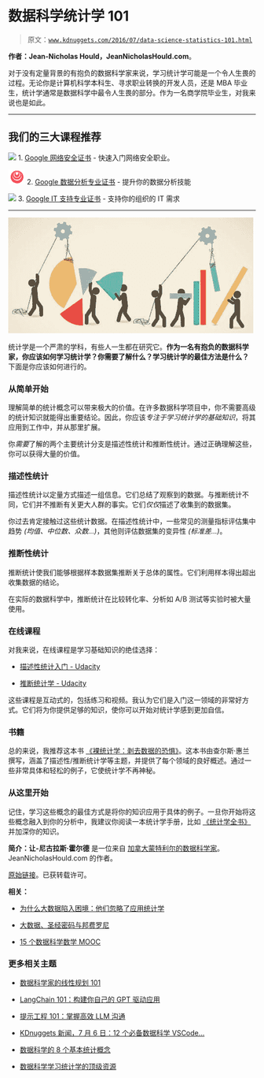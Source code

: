 # 数据科学统计学 101

> 原文：[`www.kdnuggets.com/2016/07/data-science-statistics-101.html`](https://www.kdnuggets.com/2016/07/data-science-statistics-101.html)

**作者：Jean-Nicholas Hould，JeanNicholasHould.com**。

对于没有定量背景的有抱负的数据科学家来说，学习统计学可能是一个令人生畏的过程。无论你是计算机科学本科生、寻求职业转换的开发人员，还是 MBA 毕业生，统计学通常是数据科学中最令人生畏的部分。作为一名商学院毕业生，对我来说也是如此。

* * *

## 我们的三大课程推荐

![](img/0244c01ba9267c002ef39d4907e0b8fb.png) 1\. [Google 网络安全证书](https://www.kdnuggets.com/google-cybersecurity) - 快速入门网络安全职业。

![](img/e225c49c3c91745821c8c0368bf04711.png) 2\. [Google 数据分析专业证书](https://www.kdnuggets.com/google-data-analytics) - 提升你的数据分析技能

![](img/0244c01ba9267c002ef39d4907e0b8fb.png) 3\. [Google IT 支持专业证书](https://www.kdnuggets.com/google-itsupport) - 支持你的组织的 IT 需求

* * *

![统计学](img/bfade4e646590d1f5d79313393733231.png)

统计学是一个严肃的学科，有些人一生都在研究它。**作为一名有抱负的数据科学家，你应该如何学习统计学？你需要了解什么？学习统计学的最佳方法是什么？** 下面是你应该如何进行的。

### 从简单开始

理解简单的统计概念可以带来极大的价值。在许多数据科学项目中，你不需要高级的统计知识就能得出重要结论。因此，你应该*专注于学习统计学的基础知识*，将其应用到工作中，并从那里扩展。

你*需要*了解的两个主要统计分支是描述性统计和推断性统计。通过正确理解这些，你可以获得大量的价值。

### 描述性统计

描述性统计以定量方式描述一组信息。它们总结了观察到的数据。与推断统计不同，它们并不推断有关更大人群的事实。它们*仅仅*描述了收集到的数据集。

你过去肯定接触过这些统计数据。在描述性统计中，一些常见的测量指标评估集中趋势 *(均值、中位数、众数…)*，其他则评估数据集的变异性 *(标准差…)*。

### 推断性统计

推断统计使我们能够根据样本数据集推断关于总体的属性。它们利用样本得出超出收集数据的结论。

在实际的数据科学中，推断统计在比较转化率、分析如 A/B 测试等实验时被大量使用。

### 在线课程

对我来说，在线课程是学习基础知识的绝佳选择：

+   [描述性统计入门 - Udacity](https://www.udacity.com/course/intro-to-descriptive-statistics--ud827)

+   [推断统计学 - Udacity](https://www.udacity.com/courses/ud201)

这些课程是互动式的，包括练习和视频。我认为它们是入门这一领域的非常好方式。它们将为你提供足够的知识，使你可以开始对统计学感到更加自信。

### 书籍

总的来说，我推荐这本书 [《裸统计学：剥去数据的恐惧》](https://www.amazon.com/Naked-Statistics-Stripping-Dread-Data/dp/1480590185)。这本书由查尔斯·惠兰撰写，涵盖了描述性/推断统计学等主题，并提供了每个领域的良好概述。通过一些非常具体和轻松的例子，它使统计学不再神秘。

### 从这里开始

记住，学习这些概念的最佳方式是将你的知识应用于具体的例子。一旦你开始将这些概念融入到你的分析中，我建议你阅读一本统计学手册，比如 [《统计学全书》](https://www.amazon.com/All-Statistics-Statistical-Inference-Springer/dp/0387402721) 并加深你的知识。

**简介：让-尼古拉斯·霍尔德** 是一位来自 [加拿大蒙特利尔的数据科学家](http://jeannicholashould.com/?utm_source=kdnugget)。JeanNicholasHould.com 的作者。

[原始链接](http://www.jeannicholashould.com/getting-started-with-statistics-for-data-science.html)。已获转载许可。

**相关：**

+   [为什么大数据陷入困境：他们忽略了应用统计学](https://www.kdnuggets.com/2016/07/big-data-trouble-forgot-applied-statistics.html)

+   [大数据、圣经密码与邦费罗尼](https://www.kdnuggets.com/2016/07/big-data-bible-codes-bonferroni.html)

+   [15 个数据科学数学 MOOC](https://www.kdnuggets.com/2015/09/15-math-mooc-data-science.html)

### 更多相关主题

+   [数据科学家的线性规划 101](https://www.kdnuggets.com/2023/02/linear-programming-101-data-scientists.html)

+   [LangChain 101：构建你自己的 GPT 驱动应用](https://www.kdnuggets.com/2023/04/langchain-101-build-gptpowered-applications.html)

+   [提示工程 101：掌握高效 LLM 沟通](https://www.kdnuggets.com/prompt-engineering-101-mastering-effective-llm-communication)

+   [KDnuggets 新闻，7 月 6 日：12 个必备数据科学 VSCode…](https://www.kdnuggets.com/2022/n27.html)

+   [数据科学的 8 个基本统计概念](https://www.kdnuggets.com/2020/06/8-basic-statistics-concepts.html)

+   [数据科学学习统计学的顶级资源](https://www.kdnuggets.com/2021/12/springboard-top-resources-learn-data-science-statistics.html)

